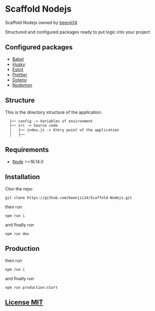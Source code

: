 # Scaffold Nodejs

Scaffold Nodejs owned by [beenjii14](https://github.com/beenjii14)

Structured and configured packages ready to put logic into your project

## Configured packages

- [Babel](https://babeljs.io/)
- [Husky](https://typicode.github.io/husky/#/)
- [Eslint](https://eslint.org/)
- [Prettier](https://prettier.io/)
- [Dotenv](https://www.npmjs.com/package/dotenv)
- [Nodemon](https://www.npmjs.com/package/nodemon)

## Structure

This is the directory structure of the application.

```txt
  ├── config -> Variables of environment
  ├── src -> Source code
  │   ├── index.js -> Entry point of the application
  │   ├── 
```

## Requirements

- [Node](https://nodejs.org/en/) >=16.14.0

## Installation

Clon the repo

`git clone https://github.com/beenjii14/Scaffold-Nodejs.git`

then run

`npm run i`

and finally run

`npm run dev`

## Production

then run

`npm run i`

and finally run

`npm run production:start`

## [License MIT](LICENSE)
